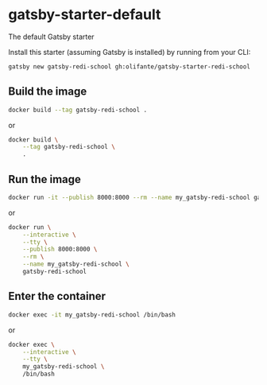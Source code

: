 # gatsby-starter-default

The default Gatsby starter

Install this starter (assuming Gatsby is installed) by running from your CLI:

```sh
gatsby new gatsby-redi-school gh:olifante/gatsby-starter-redi-school
```

## Build the image

```sh
docker build --tag gatsby-redi-school .
```

or

```sh
docker build \
    --tag gatsby-redi-school \
    .
```

## Run the image

```sh
docker run -it --publish 8000:8000 --rm --name my_gatsby-redi-school gatsby-redi-school
```

or

```sh
docker run \
    --interactive \
    --tty \
    --publish 8000:8000 \
    --rm \
    --name my_gatsby-redi-school \
    gatsby-redi-school
```

## Enter the container

```sh
docker exec -it my_gatsby-redi-school /bin/bash
```

or

```sh
docker exec \
    --interactive \
    --tty \
    my_gatsby-redi-school \
    /bin/bash
```

